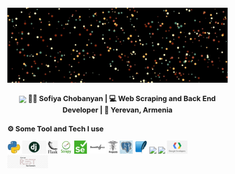 <p align="center">
  <img src="images/github.gif" alt="Hello, I am Sofiya" />
</p>

<div align="center">
<h3><img style="vertical-align:middle" src="https://media.giphy.com/media/fwbZnTftCXVocKzfxR/giphy.gif?cid=ecf05e47d1jajgi3i21wutdl4h2yp5ko3hfwukcn7x2jkzhq&rid=giphy.gif&ct=g" width="40"> 👩‍💻 Sofiya Chobanyan | 💻 Web Scraping and Back End Developer | 📍 Yerevan, Armenia </h3>
</div>

### ⚙️ Some Tool and Tech I use

<code><img height="30" src="images/python.png"></code>
<code><img height="30" src="images/django.png"></code>
<code><img height="30" src="images/flask.png"></code>
<code><img height="30" src="images/scrapy.png"></code>
  <code><img height="30" src="images/selenium.png"></code>
<code><img height="30" src="images/bs.png"></code>
<code><img height="30" src="images/Requests_Python_Logo.png"></code>
<code><img height="30" src="images/postgre.png"></code>
<code><img height="30" src="images/sqlite.png"></code>
<code><img height="30" src="images/mongodb.png"></code>
<code><img height="30" src="mages/redis.png"></code>
<code><img height="30" src="images/google.png"></code>
<code><img height="30" src="images/rest.png"></code>
<!--
**Sofiyayan/Sofiyayan** is a ✨ _special_ ✨ repository because its `README.md` (this file) appears on your GitHub profile.

Here are some ideas to get you started:

- 🔭 I’m currently working on ...
- 🌱 I’m currently learning ...
- 👯 I’m looking to collaborate on ...
- 🤔 I’m looking for help with ...
- 💬 Ask me about ...
- 📫 How to reach me: ...
- 😄 Pronouns: ...
- ⚡ Fun fact: ...
-->
